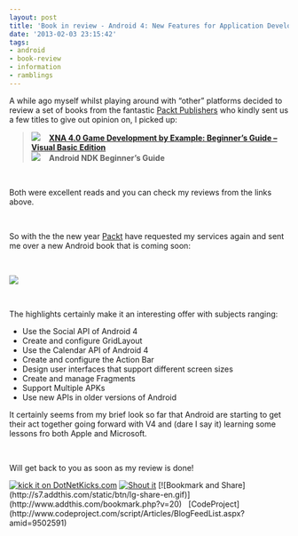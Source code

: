 ```yaml
---
layout: post
title: 'Book in review - Android 4: New Features for Application Development'
date: '2013-02-03 23:15:42'
tags:
- android
- book-review
- information
- ramblings
---
```


A while ago myself whilst playing around with “other” platforms decided to review a set of books from the fantastic [Packt Publishers](http://www.packtpub.com/) who kindly sent us a few titles to give out opinion on, I picked up:

> ![](http://www.dotnetscraps.com/samples/bullets/025.gif)&nbsp;&nbsp;&nbsp; **[XNA 4.0 Game Development by Example: Beginner’s Guide – Visual Basic Edition](http://darkgenesis.zenithmoon.com/xna-4-0-game-development-by-example-a-beginners-guide-visual-basic-edition-by-kurt-jaegers/)**  
> ![](http://www.dotnetscraps.com/samples/bullets/025.gif)&nbsp;&nbsp;&nbsp; **Android NDK Beginner’s Guide**

&nbsp;

Both were excellent reads and you can check my reviews from the links above.

&nbsp;

So with the the new year [Packt](http://www.packtpub.com/) have requested my services again and sent me over a new Android book that is coming soon:

&nbsp;

[![](http://dgdsbygo8mp3h.cloudfront.net/sites/default/files/imagecache/productview_larger/9526OS_cov.jpg)](http://www.packtpub.com/android-4-new-features-for-application-development/book)

&nbsp;

The highlights certainly make it an interesting offer with subjects ranging:

- Use the Social API of Android 4
- Create and configure GridLayout
- Use the Calendar API of Android 4
- Create and configure the Action Bar
- Design user interfaces that support different screen sizes
- Create and manage Fragments
- Support Multiple APKs
- Use new APIs in older versions of Android

It certainly seems from my brief look so far that Android are starting to get their act together going forward with V4 and (dare I say it) learning some lessons fro both Apple and Microsoft.

&nbsp;

Will get back to you as soon as my review is done!

[![kick it on DotNetKicks.com](http://www.dotnetkicks.com/Services/Images/KickItImageGenerator.ashx?url=http://darkgenesis.zenithmoon.com/book-in-review-android-4-new-features-for-application-development/&bgcolor=6600FF)](http://www.dotnetkicks.com/kick/?url=http://darkgenesis.zenithmoon.com/book-in-review-android-4-new-features-for-application-development/) [![Shout it](http://dotnetshoutout.com/image.axd?url=http://darkgenesis.zenithmoon.com/book-in-review-android-4-new-features-for-application-development/)](http://dotnetshoutout.com/Submit?url=http://darkgenesis.zenithmoon.com/book-in-review-android-4-new-features-for-application-development/) <script type="text/javascript">var dzone_url = 'http://darkgenesis.zenithmoon.com/book-in-review-android-4-new-features-for-application-development/';</script>  
<script type="text/javascript">var dzone_title = 'Book in review - Android 4: New Features for Application Development';</script>  
<script type="text/javascript">var dzone_blurb = 'Book in review - Android 4: New Features for Application Development';</script>  
<script type="text/javascript">var dzone_style = '2';</script>  
<script language="javascript" src="http://widgets.dzone.com/links/widgets/zoneit.js"></script><script type="text/javascript">var addthis_pub="runxc1";</script>[![Bookmark and Share](http://s7.addthis.com/static/btn/lg-share-en.gif)](http://www.addthis.com/bookmark.php?v=20) &nbsp; <script type="text/javascript" src="http://s7.addthis.com/js/200/addthis_widget.js"></script> [CodeProject](http://www.codeproject.com/script/Articles/BlogFeedList.aspx?amid=9502591) 
